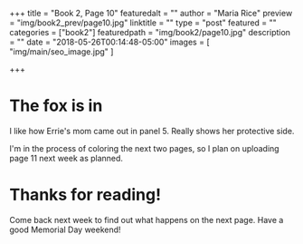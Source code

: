 +++
title = "Book 2, Page 10"
featuredalt = ""
author = "Maria Rice"
preview = "img/book2_prev/page10.jpg"
linktitle = ""
type = "post"
featured = ""
categories = ["book2"]
featuredpath = "img/book2/page10.jpg"
description = ""
date = "2018-05-26T00:14:48-05:00"
images = [ "img/main/seo_image.jpg" ]

+++

# The fox is in

I like how Errie's mom came out in panel 5. Really shows her
protective side.

I'm in the process of coloring the next two pages, so I plan on
uploading page 11 next week as planned. 

# Thanks for reading!

Come back next week to find out what happens on the next page. Have 
a good Memorial Day weekend!